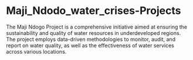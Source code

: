 # Maji_Ndodo_water_crises-Projects
The Maji Ndogo Project is a comprehensive initiative aimed at ensuring the sustainability and quality of water resources in underdeveloped regions. The project employs data-driven methodologies to monitor, audit, and report on water quality, as well as the effectiveness of water services across various locations.
